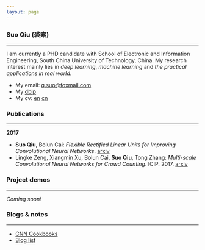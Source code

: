 ```yaml
---
layout: page
---
```


### Suo Qiu (裘索)
-------------------

I am currently a PHD candidate with School of Electronic and Information Engineering, South China University of Technology, China. 
My research interest mainly lies in *deep learning*, *machine learning* and *the practical applications in real world*.

* My email: q.suo@foxmail.com
* My [dblp](http://dblp.dagstuhl.de/pers/hd/q/Qiu:Suo)
* My cv: [en]() [cn]()



### Publications
-------------------

**2017**
* **Suo Qiu**, Bolun Cai: *Flexible Rectified Linear Units for Improving Convolutional Neural Networks*. [arxiv](https://arxiv.org/abs/1706.08098)
* Lingke Zeng, Xiangmin Xu, Bolun Cai, **Suo Qiu**, Tong Zhang: *Multi-scale Convolutional Neural Networks for Crowd Counting*. ICIP. 2017. [arxiv](https://arxiv.org/abs/1702.02359)


### Project demos
-------------------

*Coming soon!*


### Blogs & notes
-------------------

* [CNN Cookbooks](/cnn_cookbooks/)
* [Blog list]()

